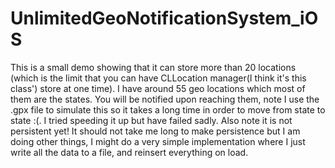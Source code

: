 # UnlimitedGeoNotificationSystem_iOS


This is a small demo showing that it can store more than 20 locations (which is the limit that you can have CLLocation manager(I think it's this class') store at one time). I have around 55 geo locations which most of them are the states. You will be notified upon reaching them, note I use the .gpx file to simulate this so it takes a long time in order to move from state to state :(. I tried speeding it up but have failed sadly. Also note it is not persistent yet! It should not take me long to make persistence but I am doing other things, I might do a very simple implementation where I just write all the data to a file, and reinsert everything on load.